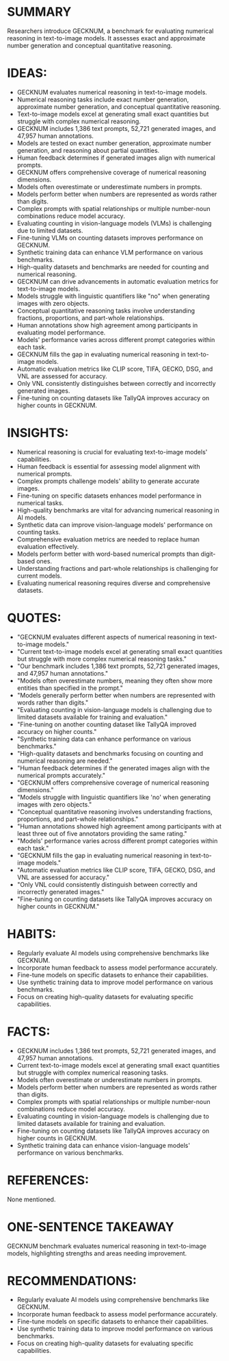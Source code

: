# SUMMARY
Researchers introduce GECKNUM, a benchmark for evaluating numerical reasoning in text-to-image models. It assesses exact and approximate number generation and conceptual quantitative reasoning.

# IDEAS:
- GECKNUM evaluates numerical reasoning in text-to-image models.
- Numerical reasoning tasks include exact number generation, approximate number generation, and conceptual quantitative reasoning.
- Text-to-image models excel at generating small exact quantities but struggle with complex numerical reasoning.
- GECKNUM includes 1,386 text prompts, 52,721 generated images, and 47,957 human annotations.
- Models are tested on exact number generation, approximate number generation, and reasoning about partial quantities.
- Human feedback determines if generated images align with numerical prompts.
- GECKNUM offers comprehensive coverage of numerical reasoning dimensions.
- Models often overestimate or underestimate numbers in prompts.
- Models perform better when numbers are represented as words rather than digits.
- Complex prompts with spatial relationships or multiple number-noun combinations reduce model accuracy.
- Evaluating counting in vision-language models (VLMs) is challenging due to limited datasets.
- Fine-tuning VLMs on counting datasets improves performance on GECKNUM.
- Synthetic training data can enhance VLM performance on various benchmarks.
- High-quality datasets and benchmarks are needed for counting and numerical reasoning.
- GECKNUM can drive advancements in automatic evaluation metrics for text-to-image models.
- Models struggle with linguistic quantifiers like "no" when generating images with zero objects.
- Conceptual quantitative reasoning tasks involve understanding fractions, proportions, and part-whole relationships.
- Human annotations show high agreement among participants in evaluating model performance.
- Models' performance varies across different prompt categories within each task.
- GECKNUM fills the gap in evaluating numerical reasoning in text-to-image models.
- Automatic evaluation metrics like CLIP score, TIFA, GECKO, DSG, and VNL are assessed for accuracy.
- Only VNL consistently distinguishes between correctly and incorrectly generated images.
- Fine-tuning on counting datasets like TallyQA improves accuracy on higher counts in GECKNUM.

# INSIGHTS:
- Numerical reasoning is crucial for evaluating text-to-image models' capabilities.
- Human feedback is essential for assessing model alignment with numerical prompts.
- Complex prompts challenge models' ability to generate accurate images.
- Fine-tuning on specific datasets enhances model performance in numerical tasks.
- High-quality benchmarks are vital for advancing numerical reasoning in AI models.
- Synthetic data can improve vision-language models' performance on counting tasks.
- Comprehensive evaluation metrics are needed to replace human evaluation effectively.
- Models perform better with word-based numerical prompts than digit-based ones.
- Understanding fractions and part-whole relationships is challenging for current models.
- Evaluating numerical reasoning requires diverse and comprehensive datasets.

# QUOTES:
- "GECKNUM evaluates different aspects of numerical reasoning in text-to-image models."
- "Current text-to-image models excel at generating small exact quantities but struggle with more complex numerical reasoning tasks."
- "Our benchmark includes 1,386 text prompts, 52,721 generated images, and 47,957 human annotations."
- "Models often overestimate numbers, meaning they often show more entities than specified in the prompt."
- "Models generally perform better when numbers are represented with words rather than digits."
- "Evaluating counting in vision-language models is challenging due to limited datasets available for training and evaluation."
- "Fine-tuning on another counting dataset like TallyQA improved accuracy on higher counts."
- "Synthetic training data can enhance performance on various benchmarks."
- "High-quality datasets and benchmarks focusing on counting and numerical reasoning are needed."
- "Human feedback determines if the generated images align with the numerical prompts accurately."
- "GECKNUM offers comprehensive coverage of numerical reasoning dimensions."
- "Models struggle with linguistic quantifiers like 'no' when generating images with zero objects."
- "Conceptual quantitative reasoning involves understanding fractions, proportions, and part-whole relationships."
- "Human annotations showed high agreement among participants with at least three out of five annotators providing the same rating."
- "Models' performance varies across different prompt categories within each task."
- "GECKNUM fills the gap in evaluating numerical reasoning in text-to-image models."
- "Automatic evaluation metrics like CLIP score, TIFA, GECKO, DSG, and VNL are assessed for accuracy."
- "Only VNL could consistently distinguish between correctly and incorrectly generated images."
- "Fine-tuning on counting datasets like TallyQA improves accuracy on higher counts in GECKNUM."

# HABITS:
- Regularly evaluate AI models using comprehensive benchmarks like GECKNUM.
- Incorporate human feedback to assess model performance accurately.
- Fine-tune models on specific datasets to enhance their capabilities.
- Use synthetic training data to improve model performance on various benchmarks.
- Focus on creating high-quality datasets for evaluating specific capabilities.

# FACTS:
- GECKNUM includes 1,386 text prompts, 52,721 generated images, and 47,957 human annotations.
- Current text-to-image models excel at generating small exact quantities but struggle with complex numerical reasoning tasks.
- Models often overestimate or underestimate numbers in prompts.
- Models perform better when numbers are represented as words rather than digits.
- Complex prompts with spatial relationships or multiple number-noun combinations reduce model accuracy.
- Evaluating counting in vision-language models is challenging due to limited datasets available for training and evaluation.
- Fine-tuning on counting datasets like TallyQA improves accuracy on higher counts in GECKNUM.
- Synthetic training data can enhance vision-language models' performance on various benchmarks.

# REFERENCES:
None mentioned.

# ONE-SENTENCE TAKEAWAY
GECKNUM benchmark evaluates numerical reasoning in text-to-image models, highlighting strengths and areas needing improvement.

# RECOMMENDATIONS:
- Regularly evaluate AI models using comprehensive benchmarks like GECKNUM.
- Incorporate human feedback to assess model performance accurately.
- Fine-tune models on specific datasets to enhance their capabilities.
- Use synthetic training data to improve model performance on various benchmarks.
- Focus on creating high-quality datasets for evaluating specific capabilities.